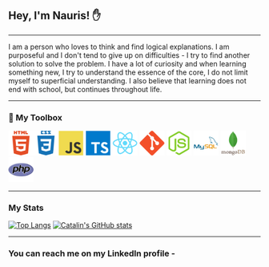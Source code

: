 ## Hey, I'm Nauris! ✋

---

I am a person who loves to think and find logical explanations. I am purposeful and I don't tend to give up on difficulties - I try to find another solution to solve the problem. I have a lot of curiosity and when learning something new, I try to understand the essence of the core, I do not limit myself to superficial understanding. 
I also believe that learning does not end with school, but continues throughout life.

---

### 🧰 My Toolbox

<img src="https://github.com/devicons/devicon/blob/master/icons/html5/html5-plain-wordmark.svg" alt="HTML logo" width="50px" height="50px" /><img src="https://github.com/devicons/devicon/blob/master/icons/css3/css3-plain-wordmark.svg" alt="CSS logo" width="50px" height="50px" /><img src="https://github.com/devicons/devicon/blob/master/icons/javascript/javascript-original.svg" alt="JavaScript logo" width="50px" height="50px" />
<img src="https://github.com/devicons/devicon/blob/master/icons/typescript/typescript-plain.svg" alt="TypeScript logo" width="50px" height="50px" />
<img src="https://github.com/devicons/devicon/blob/master/icons/react/react-original.svg" alt="React logo" width="50px" height="50px" />
<img src="https://github.com/devicons/devicon/blob/master/icons/git/git-original.svg" alt="Git logo" width="50px" height="50px" />
<img src="https://github.com/devicons/devicon/blob/master/icons/nodejs/nodejs-original.svg" alt="NodeJS logo" width="50px" height="50px" />
<img src="https://github.com/devicons/devicon/blob/master/icons/mysql/mysql-original-wordmark.svg" alt="MySQL logo" width="50px" height="50px" />
<img src="https://github.com/devicons/devicon/blob/master/icons/mongodb/mongodb-original-wordmark.svg" alt="MongoDB logo" width="50px" height="50px" />
<img src="https://github.com/devicons/devicon/blob/master/icons/php/php-original.svg" alt="PHP logo" width="50px" height="50px" />

---

### My Stats

[![Top Langs](https://github-readme-stats.vercel.app/api/top-langs/?username=naurisievins&hide=java,html,css&theme=radical)](https://github.com/anuraghazra/github-readme-stats)
[![Catalin's GitHub stats](https://github-readme-stats.vercel.app/api?username=naurisievins&theme=radical)](https://github.com/anuraghazra/github-readme-stats)

---

### You can reach me on my LinkedIn profile - 

